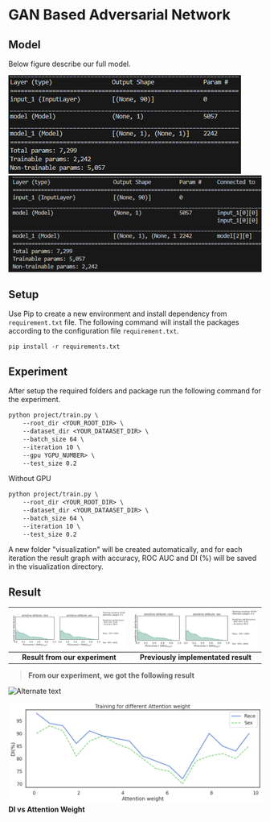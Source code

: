 # GAN Based Adversarial Network

## Model

Below figure describe our full model.

![Alternate text](/readme/model1.png)
![Alternate text](/readme/model3.png)

## Setup

Use Pip to create a new environment and install dependency from `requirement.txt` file. The following command will install the packages according to the configuration file `requirement.txt`.

```
pip install -r requirements.txt
```

<!-- conda env create -n mlseed -f ./envs/conda_env.yml

conda activate mlseed

cd project -->

## Experiment

After setup the required folders and package run the following command for the experiment.

```
python project/train.py \
    --root_dir <YOUR_ROOT_DIR> \
    --dataset_dir <YOUR_DATAASET_DIR> \
    --batch_size 64 \
    --iteration 10 \
    --gpu YGPU_NUMBER> \
    --test_size 0.2
```

Without GPU

```
python project/train.py \
    --root_dir <YOUR_ROOT_DIR> \
    --dataset_dir <YOUR_DATAASET_DIR> \
    --batch_size 64 \
    --iteration 10 \
    --test_size 0.2
```

A new folder "visualization" will be created automatically, and for each iteration the result graph with accuracy, ROC AUC and DI (%) will be saved in the visualization directory.

## Result

<img src="readme/best_metrics_new.jpg" alt="drawing" width="1000"/>   |   <img src="readme/best_metrics_new.jpg" alt="drawing" width="1000"/>
:-------------------------:|:-------------------------:
**Result from our experiment**  |  **Previously implementated result**

>**From our experiment, we got the following result**

![Alternate text](/readme/adv.gif)

<!-- ![Alternate text](/readme/DI%20vs%20AttenWei.jpg)   |   ![Alternate text](/readme/accuracy%20vs%20AttenW.jpg)
:-------------------------:|:-------------------------:
**DI vs Attention Weight**  |  **Accuracy vs Attention Weight** -->

![Alternate text](/readme/DI_vs_att.png)
**DI vs Attention Weight**

